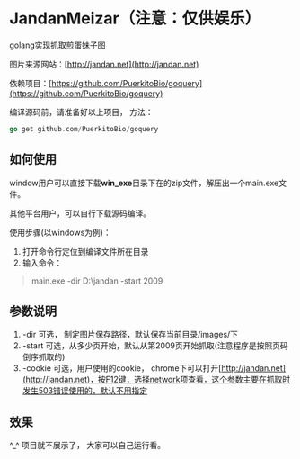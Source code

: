 # JandanMeizar（注意：仅供娱乐）

golang实现抓取煎蛋妹子图

图片来源网站：[http://jandan.net](http://jandan.net)

依赖项目：[https://github.com/PuerkitoBio/goquery](https://github.com/PuerkitoBio/goquery)

编译源码前，请准备好以上项目， 方法：
``` go
go get github.com/PuerkitoBio/goquery
```

## 如何使用

window用户可以直接下载**win_exe**目录下在的zip文件，解压出一个main.exe文件。

其他平台用户，可以自行下载源码编译。

使用步骤(以windows为例)：

1. 打开命令行定位到编译文件所在目录
2. 输入命令：

> main.exe -dir D:\jandan -start 2009

## 参数说明

1. -dir 可选， 制定图片保存路径，默认保存当前目录/images/下
2. -start 可选，从多少页开始，默认从第2009页开始抓取(注意程序是按照页码倒序抓取的)
3. -cookie 可选，用户使用的cookie， chrome下可以打开[http://jandan.net](http://jandan.net)，按F12键，选择network项查看，这个参数主要在抓取时发生503错误使用的，默认不用指定

## 效果

^_^ 项目就不展示了， 大家可以自己运行看。
